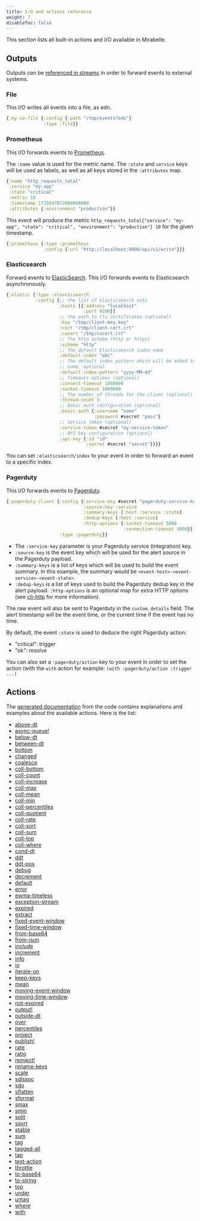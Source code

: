 ```yaml
---
title: I/O and actions reference
weight: 7
disableToc: false
---
```


This section lists all built-in actions and I/O available in Mirabelle.

## Outputs

Outputs can be [referenced in streams](/howto/stream/#outputs-and-async-queues) in order to forward events to external systems.

### File

This I/O writes all events into a file, as edn.

```clojure
{:my-io-file {:config {:path "/tmp/events?edn"}
              :type :file}}
```

### Prometheus

This I/O forwards events to [Prometheus](https://prometheus.io/).

The `:name` value is used for the metric name. The `:state` and `service` keys will be used as labels, as well as all keys stored in the `:attributes` map.

```clojure
{:name "http_requests_total"
 :service "my-app"
 :state "critical"
 :metric 10
 :timestamp 1735047872000000000
 :attributes {:environment "production"}}
```

This event will produce the metric `http_requests_total{"service": "my-app", "state": "critical", "environment": "production"} 10` for the given timestamp.


```clojure
{:prometheus {:type :prometheus
              :config {:url "http://localhost:9090/api/v1/write"}}}
```

### Elasticsearch

Forward events to [ElasticSearch](https://www.elastic.co/fr/). This I/O forwards events to Elasticsearch asynchronously.

```clojure
{:elastic {:type :elasticsearch
           :config {;; the list of elasticsearch osts
                    :hosts [{:address "localhost"
                             :port 9200}]
                    ;; the path to tls certificates (optional)
                    :key "/tmp/client-key.key"
                    :cert "/tmp/client-cert.crt"
                    :cacert "/tmp/cacert.crt"
                    ;; The http scheme (http or https)
                    :scheme "http"
                    ;; The default Elasticsearch index name
                    :default-index "abc"
                    ;; The default index pattern which will be added to the index
                    ;; name. optional
                    :default-index-pattern "yyyy-MM-dd"
                    ;; Timeouts options (optional)
                    :connect-timeout 1000000
                    :socket-timeout 1000000
                    ;; The number of threads for the client (optional)
                    :thread-count 3
                    ;; Basic auth configuration (optional)
                    :basic-auth {:username "name"
                                 :password #secret "pass"}
                    ;; Service token (optional)
                    :service-token #secret "my-service-token"
                    ;; API key configuration (optional)
                    :api-key {:id "id"
                              :secret #secret "secret"}}}}
```

You can set `:elasticsearch/index` to your event in order to forward an event to a specific index.

### Pagerduty

This I/O forwards events to [Pagerduty](https://pagerduty.com).

```clojure
{:pagerduty-client {:config {:service-key #secret "pagerduty-service-key"
                             :source-key :service
                             :summary-keys [:host :service :state]
                             :dedup-keys [:host :service]
                             :http-options {:socket-timeout 5000
                                            :connection-timeout 5000}}
                    :type :pagerduty}}
```

- The `:service-key` parameter is your Pagerduty service (integration) key.
- `:source-key` is the event key which will be used for the alert source in the Pagerduty payload.
- `:summary-keys` is a list of keys which will be used to build the event summary. In this example, the summary would be `<event-host>-<event-service>-<event-state>`.
- `:dedup-keys` is a list of keys used to build the Pagerduty dedup key in the alert payload.
 `:http-options` is an optional map for extra HTTP options (see [clj-http](https://github.com/dakrone/clj-http) for more information).

The raw event will also be sent to Pagerduty in the `custom_details` field. The alert timestamp will be the event time, or the current time if the event has no time.

By default, the event `:state` is used to deduce the right Pagerduty action:

- "critical": trigger
- "ok": resolve

You can also set a `:pagerduty/action` key to your event in order to set the action (with the `with` action for example: `(with :pagerduty/action :trigger ...)`

## Actions

The [generated documentation](/generated-doc/mirabelle.action.html) from the code contains explanations and examples about the available actions. Here is the list:


- [above-dt](https://mirabelle.mcorbin.fr/generated-doc/mirabelle.action.html#var-above-dt)
- [async-queue!](https://mirabelle.mcorbin.fr/generated-doc/mirabelle.action.html#var-async-queue!)
- [below-dt](https://mirabelle.mcorbin.fr/generated-doc/mirabelle.action.html#var-below-dt)
- [between-dt](https://mirabelle.mcorbin.fr/generated-doc/mirabelle.action.html#var-between-dt)
- [bottom](https://mirabelle.mcorbin.fr/generated-doc/mirabelle.action.html#var-bottom)
- [changed](https://mirabelle.mcorbin.fr/generated-doc/mirabelle.action.html#var-changed)
- [coalesce](https://mirabelle.mcorbin.fr/generated-doc/mirabelle.action.html#var-coalesce)
- [coll-bottom](https://mirabelle.mcorbin.fr/generated-doc/mirabelle.action.html#var-coll-bottom)
- [coll-count](https://mirabelle.mcorbin.fr/generated-doc/mirabelle.action.html#var-coll-count)
- [coll-increase](https://mirabelle.mcorbin.fr/generated-doc/mirabelle.action.html#var-coll-increase)
- [coll-max](https://mirabelle.mcorbin.fr/generated-doc/mirabelle.action.html#var-coll-max)
- [coll-mean](https://mirabelle.mcorbin.fr/generated-doc/mirabelle.action.html#var-coll-mean)
- [coll-min](https://mirabelle.mcorbin.fr/generated-doc/mirabelle.action.html#var-coll-min)
- [coll-percentiles](https://mirabelle.mcorbin.fr/generated-doc/mirabelle.action.html#var-coll-percentiles)
- [coll-quotient](https://mirabelle.mcorbin.fr/generated-doc/mirabelle.action.html#var-coll-quotient)
- [coll-rate](https://mirabelle.mcorbin.fr/generated-doc/mirabelle.action.html#var-coll-rate)
- [coll-sort](https://mirabelle.mcorbin.fr/generated-doc/mirabelle.action.html#var-coll-sort)
- [coll-sum](https://mirabelle.mcorbin.fr/generated-doc/mirabelle.action.html#var-coll-sum)
- [coll-top](https://mirabelle.mcorbin.fr/generated-doc/mirabelle.action.html#var-coll-top)
- [coll-where](https://mirabelle.mcorbin.fr/generated-doc/mirabelle.action.html#var-coll-where)
- [cond-dt](https://mirabelle.mcorbin.fr/generated-doc/mirabelle.action.html#var-cond-dt)
- [ddt](https://mirabelle.mcorbin.fr/generated-doc/mirabelle.action.html#var-ddt)
- [ddt-pos](https://mirabelle.mcorbin.fr/generated-doc/mirabelle.action.html#var-ddt-pos)
- [debug](https://mirabelle.mcorbin.fr/generated-doc/mirabelle.action.html#var-debug)
- [decrement](https://mirabelle.mcorbin.fr/generated-doc/mirabelle.action.html#var-decrement)
- [default](https://mirabelle.mcorbin.fr/generated-doc/mirabelle.action.html#var-default)
- [error](https://mirabelle.mcorbin.fr/generated-doc/mirabelle.action.html#var-error)
- [ewma-timeless](https://mirabelle.mcorbin.fr/generated-doc/mirabelle.action.html#var-ewma-timeless)
- [exception-stream](https://mirabelle.mcorbin.fr/generated-doc/mirabelle.action.html#var-exception-stream)
- [expired](https://mirabelle.mcorbin.fr/generated-doc/mirabelle.action.html#var-expired)
- [extract](https://mirabelle.mcorbin.fr/generated-doc/mirabelle.action.html#var-extract)
- [fixed-event-window](https://mirabelle.mcorbin.fr/generated-doc/mirabelle.action.html#var-fixed-event-window)
- [fixed-time-window](https://mirabelle.mcorbin.fr/generated-doc/mirabelle.action.html#var-fixed-time-window)
- [from-base64](https://mirabelle.mcorbin.fr/generated-doc/mirabelle.action.html#var-from-base64)
- [from-json](https://mirabelle.mcorbin.fr/generated-doc/mirabelle.action.html#var-from-json)
- [include](https://mirabelle.mcorbin.fr/generated-doc/mirabelle.action.html#var-include)
- [increment](https://mirabelle.mcorbin.fr/generated-doc/mirabelle.action.html#var-increment)
- [info](https://mirabelle.mcorbin.fr/generated-doc/mirabelle.action.html#var-info)
- [io](https://mirabelle.mcorbin.fr/generated-doc/mirabelle.action.html#var-io)
- [iterate-on](https://mirabelle.mcorbin.fr/generated-doc/mirabelle.action.html#var-iterate-on)
- [keep-keys](https://mirabelle.mcorbin.fr/generated-doc/mirabelle.action.html#var-keep-keys)
- [mean](https://mirabelle.mcorbin.fr/generated-doc/mirabelle.action.html#var-mean)
- [moving-event-window](https://mirabelle.mcorbin.fr/generated-doc/mirabelle.action.html#var-moving-event-window)
- [moving-time-window](https://mirabelle.mcorbin.fr/generated-doc/mirabelle.action.html#var-moving-time-window)
- [not-expired](https://mirabelle.mcorbin.fr/generated-doc/mirabelle.action.html#var-not-expired)
- [output!](https://mirabelle.mcorbin.fr/generated-doc/mirabelle.action.html#var-output!)
- [outside-dt](https://mirabelle.mcorbin.fr/generated-doc/mirabelle.action.html#var-outside-dt)
- [over](https://mirabelle.mcorbin.fr/generated-doc/mirabelle.action.html#var-over)
- [percentiles](https://mirabelle.mcorbin.fr/generated-doc/mirabelle.action.html#var-percentiles)
- [project](https://mirabelle.mcorbin.fr/generated-doc/mirabelle.action.html#var-project)
- [publish!](https://mirabelle.mcorbin.fr/generated-doc/mirabelle.action.html#var-publish!)
- [rate](https://mirabelle.mcorbin.fr/generated-doc/mirabelle.action.html#var-rate)
- [ratio](https://mirabelle.mcorbin.fr/generated-doc/mirabelle.action.html#var-ratio)
- [reinject!](https://mirabelle.mcorbin.fr/generated-doc/mirabelle.action.html#var-reinject!)
- [rename-keys](https://mirabelle.mcorbin.fr/generated-doc/mirabelle.action.html#var-rename-keys)
- [scale](https://mirabelle.mcorbin.fr/generated-doc/mirabelle.action.html#var-scale)
- [sdissoc](https://mirabelle.mcorbin.fr/generated-doc/mirabelle.action.html#var-sdissoc)
- [sdo](https://mirabelle.mcorbin.fr/generated-doc/mirabelle.action.html#var-sdo)
- [sflatten](https://mirabelle.mcorbin.fr/generated-doc/mirabelle.action.html#var-sflatten)
- [sformat](https://mirabelle.mcorbin.fr/generated-doc/mirabelle.action.html#var-sformat)
- [smax](https://mirabelle.mcorbin.fr/generated-doc/mirabelle.action.html#var-smax)
- [smin](https://mirabelle.mcorbin.fr/generated-doc/mirabelle.action.html#var-smin)
- [split](https://mirabelle.mcorbin.fr/generated-doc/mirabelle.action.html#var-split)
- [ssort](https://mirabelle.mcorbin.fr/generated-doc/mirabelle.action.html#var-ssort)
- [stable](https://mirabelle.mcorbin.fr/generated-doc/mirabelle.action.html#var-stable)
- [sum](https://mirabelle.mcorbin.fr/generated-doc/mirabelle.action.html#var-sum)
- [tag](https://mirabelle.mcorbin.fr/generated-doc/mirabelle.action.html#var-tag)
- [tagged-all](https://mirabelle.mcorbin.fr/generated-doc/mirabelle.action.html#var-tagged-all)
- [tap](https://mirabelle.mcorbin.fr/generated-doc/mirabelle.action.html#var-tap)
- [test-action](https://mirabelle.mcorbin.fr/generated-doc/mirabelle.action.html#var-test-action)
- [throttle](https://mirabelle.mcorbin.fr/generated-doc/mirabelle.action.html#var-throttle)
- [to-base64](https://mirabelle.mcorbin.fr/generated-doc/mirabelle.action.html#var-to-base64)
- [to-string](https://mirabelle.mcorbin.fr/generated-doc/mirabelle.action.html#var-to-string)
- [top](https://mirabelle.mcorbin.fr/generated-doc/mirabelle.action.html#var-top)
- [under](https://mirabelle.mcorbin.fr/generated-doc/mirabelle.action.html#var-under)
- [untag](https://mirabelle.mcorbin.fr/generated-doc/mirabelle.action.html#var-untag)
- [where](https://mirabelle.mcorbin.fr/generated-doc/mirabelle.action.html#var-where)
- [with](https://mirabelle.mcorbin.fr/generated-doc/mirabelle.action.html#var-with)
